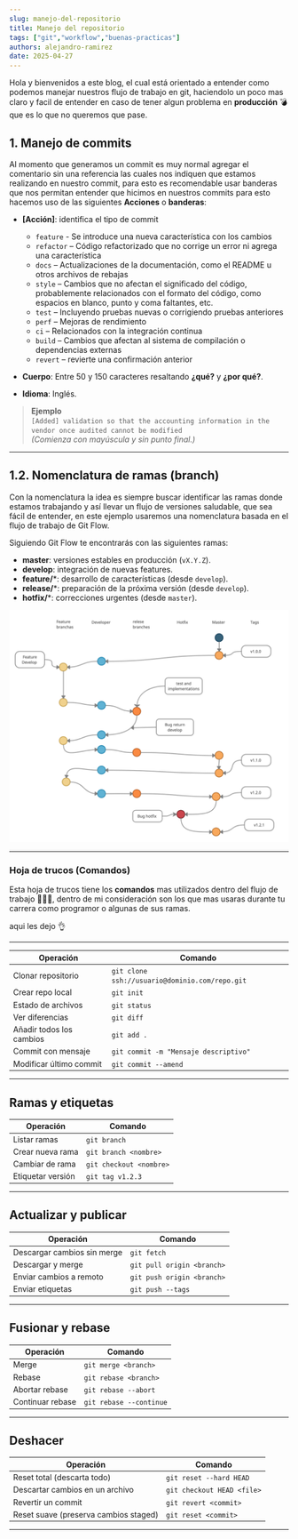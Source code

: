 ```yaml
---
slug: manejo-del-repositorio
title: Manejo del repositorio
tags: ["git","workflow","buenas-practicas"]
authors: alejandro-ramirez
date: 2025-04-27
---
```



<!-- truncate -->

Hola y bienvenidos a este blog, el cual está orientado a entender como podemos manejar nuestros flujo
de trabajo en git, haciendolo un poco mas claro y facil de entender en caso de tener algun problema
en **producción** 💣 que es lo que no queremos que pase.

## 1. Manejo de commits

Al momento que generamos un commit es muy normal agregar el comentario sin una referencia las cuales nos
indiquen que estamos realizando en nuestro commit, para esto es recomendable usar banderas que nos permitan
entender que hicimos en nuestros commits para esto hacemos uso de las siguientes **Acciones** o **banderas**:

- **[Acción]**: identifica el tipo de commit
  - `feature` -  Se introduce una nueva característica con los cambios
  - `refactor` – Código refactorizado que no corrige un error ni agrega una característica  
  - `docs` – Actualizaciones de la documentación, como el README u otros archivos de rebajas
  - `style` – Cambios que no afectan el significado del código, probablemente relacionados con el formato del código, como espacios en blanco, punto y coma faltantes, etc.
  - `test` – Incluyendo pruebas nuevas o corrigiendo pruebas anteriores
  - `perf` – Mejoras de rendimiento
  - `ci` – Relacionados con la integración continua
  - `build` – Cambios que afectan al sistema de compilación o dependencias externas
  - `revert` – revierte una confirmación anterior

- **Cuerpo**: Entre 50 y 150 caracteres resaltando **¿qué?** y **¿por qué?**.  
- **Idioma**: Inglés.

> **Ejemplo**  
> `[Added] validation so that the accounting information in the vendor once audited cannot be modified`  
> *(Comienza con mayúscula y sin punto final.)*

---

## 1.2. Nomenclatura de ramas (branch)

Con la nomenclatura la idea es siempre buscar identificar las ramas donde estamos trabajando y así llevar
un flujo de versiones saludable, que sea fácil de entender, en este ejemplo usaremos una nomenclatura basada
en el flujo de trabajo de Git Flow.

Siguiendo Git Flow te encontrarás con las siguientes ramas:

- **master**: versiones estables en producción (`vX.Y.Z`).  
- **develop**: integración de nuevas features.  
- **feature/***: desarrollo de características (desde `develop`).  
- **release/***: preparación de la próxima versión (desde `develop`).  
- **hotfix/***: correcciones urgentes (desde `master`).

![Git Flow Diagram](/img/blog/Deploymentflow.png)

---

### Hoja de trucos (Comandos)

Esta hoja de trucos tiene los **comandos** mas utilizados dentro del flujo de trabajo 🧑🏼‍💻, dentro de mi
consideración son los que mas usaras durante tu carrera como programor o algunas de sus ramas.

aqui les dejo 👌

---

| Operación                                    | Comando                                                |
|----------------------------------------------|--------------------------------------------------------|
| Clonar repositorio                           | `git clone ssh://usuario@dominio.com/repo.git`         |
| Crear repo local                             | `git init`                                             |
| Estado de archivos                           | `git status`                                           |
| Ver diferencias                              | `git diff`                                             |
| Añadir todos los cambios                     | `git add .`                                            |
| Commit con mensaje                           | `git commit -m "Mensaje descriptivo"`                  |
| Modificar último commit                      | `git commit --amend`                                   |

---

## Ramas y etiquetas

| Operación                        | Comando                        |
|----------------------------------|--------------------------------|
| Listar ramas                     | `git branch`                   |
| Crear nueva rama                 | `git branch <nombre>`          |
| Cambiar de rama                  | `git checkout <nombre>`        |
| Etiquetar versión                | `git tag v1.2.3`               |

---

## Actualizar y publicar

| Operación                      | Comando                              |
|--------------------------------|--------------------------------------|
| Descargar cambios sin merge    | `git fetch`                          |
| Descargar y merge              | `git pull origin <branch>`           |
| Enviar cambios a remoto        | `git push origin <branch>`           |
| Enviar etiquetas               | `git push --tags`                    |

---

## Fusionar y rebase

| Operación                | Comando                           |
|--------------------------|-----------------------------------|
| Merge                    | `git merge <branch>`              |
| Rebase                   | `git rebase <branch>`             |
| Abortar rebase           | `git rebase --abort`              |
| Continuar rebase         | `git rebase --continue`           |

---

## Deshacer

| Operación                              | Comando                                 |
|----------------------------------------|-----------------------------------------|
| Reset total (descarta todo)            | `git reset --hard HEAD`                 |
| Descartar cambios en un archivo        | `git checkout HEAD <file>`              |
| Revertir un commit                     | `git revert <commit>`                   |
| Reset suave (preserva cambios staged)  | `git reset <commit>`                    |

---
